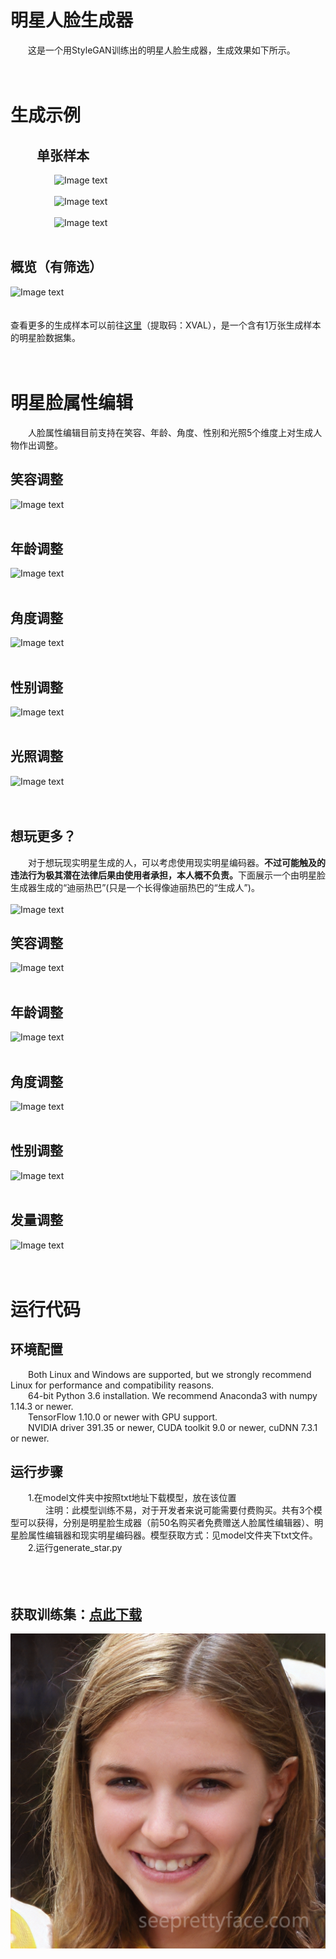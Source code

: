 # 明星人脸生成器
&emsp;&emsp;这是一个用StyleGAN训练出的明星人脸生成器，生成效果如下所示。<br /><br /><br />

# 生成示例

## &emsp;&emsp;单张样本
&emsp;&emsp;&emsp;&emsp;&emsp;![Image text](https://github.com/a312863063/seeprettyface-generator-star/blob/master/examples/example1.png)<br/><br/>
&emsp;&emsp;&emsp;&emsp;&emsp;![Image text](https://github.com/a312863063/seeprettyface-generator-star/blob/master/examples/example2.png)<br/><br/>
&emsp;&emsp;&emsp;&emsp;&emsp;![Image text](https://github.com/a312863063/seeprettyface-generator-star/blob/master/examples/example3.png)<br/><br/>

## 概览（有筛选）
![Image text](https://github.com/a312863063/seeprettyface-generator-star/blob/master/examples/64_examples.jpg)
<br /><br /><br />
查看更多的生成样本可以前往[这里](https://pan.baidu.com/s/1g5ASVZcRoYvClxqsQpShXQ)（提取码：XVAL），是一个含有1万张生成样本的明星脸数据集。<br /><br /><br />

# 明星脸属性编辑
&emsp;&emsp;人脸属性编辑目前支持在笑容、年龄、角度、性别和光照5个维度上对生成人物作出调整。
## 笑容调整
![Image text](https://github.com/a312863063/seeprettyface-generator-star/blob/master/examples/edit_smile.jpg)
<br/><br/>
## 年龄调整
![Image text](https://github.com/a312863063/seeprettyface-generator-star/blob/master/examples/edit_age.jpg)
<br/><br/>
## 角度调整
![Image text](https://github.com/a312863063/seeprettyface-generator-star/blob/master/examples/edit_angle.jpg)
<br/><br/>
## 性别调整
![Image text](https://github.com/a312863063/seeprettyface-generator-star/blob/master/examples/edit_gender.jpg)
<br/><br/>
## 光照调整
![Image text](https://github.com/a312863063/seeprettyface-generator-star/blob/master/examples/edit_exposure.jpg)
<br/><br/><br />

## 想玩更多？
&emsp;&emsp;对于想玩现实明星生成的人，可以考虑使用现实明星编码器。<b>不过可能触及的违法行为极其潜在法律后果由使用者承担，本人概不负责。</b>下面展示一个由明星脸生成器生成的“迪丽热巴”(只是一个长得像迪丽热巴的“生成人”)。<br/><br/>
![Image text](https://github.com/a312863063/seeprettyface-generator-star/blob/master/examples/dlrb/fake-dlrb.png)
## 笑容调整
![Image text](https://github.com/a312863063/seeprettyface-generator-star/blob/master/examples/dlrb/dlrb_smile.jpg)
<br/><br/>
## 年龄调整
![Image text](https://github.com/a312863063/seeprettyface-generator-star/blob/master/examples/dlrb/dlrb_age.jpg)
<br/><br/>
## 角度调整
![Image text](https://github.com/a312863063/seeprettyface-generator-star/blob/master/examples/dlrb/dlrb_angle.jpg)
<br/><br/>
## 性别调整
![Image text](https://github.com/a312863063/seeprettyface-generator-star/blob/master/examples/dlrb/dlrb_gender.jpg)
<br/><br/>
## 发量调整
![Image text](https://github.com/a312863063/seeprettyface-generator-star/blob/master/examples/dlrb/dlrb_hair.jpg)
<br/><br/><br />

# 运行代码
## 环境配置
&emsp;&emsp;Both Linux and Windows are supported, but we strongly recommend Linux for performance and compatibility reasons.<br/>
&emsp;&emsp;64-bit Python 3.6 installation. We recommend Anaconda3 with numpy 1.14.3 or newer.<br/>
&emsp;&emsp;TensorFlow 1.10.0 or newer with GPU support.<br/>
&emsp;&emsp;NVIDIA driver 391.35 or newer, CUDA toolkit 9.0 or newer, cuDNN 7.3.1 or newer.<br/>

## 运行步骤
&emsp;&emsp;1.在model文件夹中按照txt地址下载模型，放在该位置<br/>
&emsp;&emsp;&emsp;&emsp;注明：此模型训练不易，对于开发者来说可能需要付费购买。共有3个模型可以获得，分别是明星脸生成器（前50名购买者免费赠送人脸属性编辑器）、明星脸属性编辑器和现实明星编码器。模型获取方式：见model文件夹下txt文件。<br/>
&emsp;&emsp;2.运行generate_star.py<br/>
<br /><br /><br />
## 获取训练集：[点此下载](http://www.seeprettyface.com/mydataset_page2.html)
![Image text](https://github.com/a312863063/seeprettyface/blob/master/EP001-01.png)
